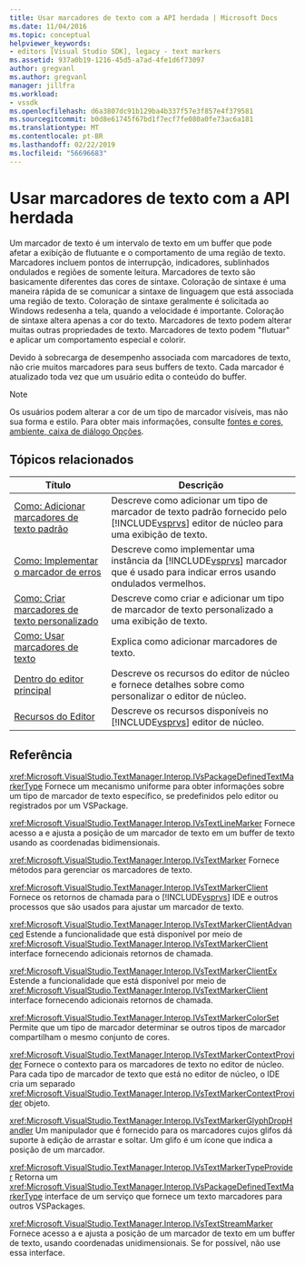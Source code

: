 ```yaml
---
title: Usar marcadores de texto com a API herdada | Microsoft Docs
ms.date: 11/04/2016
ms.topic: conceptual
helpviewer_keywords:
- editors [Visual Studio SDK], legacy - text markers
ms.assetid: 937a0b19-1216-45d5-a7ad-4fe1d6f73097
author: gregvanl
ms.author: gregvanl
manager: jillfra
ms.workload:
- vssdk
ms.openlocfilehash: d6a3807dc91b129ba4b337f57e3f857e4f379581
ms.sourcegitcommit: b0d8e61745f67bd1f7ecf7fe080a0fe73ac6a181
ms.translationtype: MT
ms.contentlocale: pt-BR
ms.lasthandoff: 02/22/2019
ms.locfileid: "56696683"
---
```

# <a name="using-text-markers-with-the-legacy-api"></a>Usar marcadores de texto com a API herdada
Um marcador de texto é um intervalo de texto em um buffer que pode afetar a exibição de flutuante e o comportamento de uma região de texto. Marcadores incluem pontos de interrupção, indicadores, sublinhados ondulados e regiões de somente leitura. Marcadores de texto são basicamente diferentes das cores de sintaxe. Coloração de sintaxe é uma maneira rápida de se comunicar a sintaxe de linguagem que está associada uma região de texto. Coloração de sintaxe geralmente é solicitada ao Windows redesenha a tela, quando a velocidade é importante. Coloração de sintaxe altera apenas a cor do texto. Marcadores de texto podem alterar muitas outras propriedades de texto. Marcadores de texto podem "flutuar" e aplicar um comportamento especial e colorir.

 Devido à sobrecarga de desempenho associada com marcadores de texto, não crie muitos marcadores para seus buffers de texto. Cada marcador é atualizado toda vez que um usuário edita o conteúdo do buffer.

> [!NOTE]
>  Os usuários podem alterar a cor de um tipo de marcador visíveis, mas não sua forma e estilo. Para obter mais informações, consulte [fontes e cores, ambiente, caixa de diálogo Opções](../ide/reference/fonts-and-colors-environment-options-dialog-box.md).

## <a name="related-topics"></a>Tópicos relacionados

| Título | Descrição |
| - | - |
| [Como: Adicionar marcadores de texto padrão](../extensibility/how-to-add-standard-text-markers.md) | Descreve como adicionar um tipo de marcador de texto padrão fornecido pelo [!INCLUDE[vsprvs](../code-quality/includes/vsprvs_md.md)] editor de núcleo para uma exibição de texto. |
| [Como: Implementar o marcador de erros](../extensibility/how-to-implement-error-markers.md) | Descreve como implementar uma instância da [!INCLUDE[vsprvs](../code-quality/includes/vsprvs_md.md)] marcador que é usado para indicar erros usando ondulados vermelhos. |
| [Como: Criar marcadores de texto personalizado](../extensibility/how-to-create-custom-text-markers.md) | Descreve como criar e adicionar um tipo de marcador de texto personalizado a uma exibição de texto. |
| [Como: Usar marcadores de texto](../extensibility/how-to-use-text-markers.md) | Explica como adicionar marcadores de texto. |
| [Dentro do editor principal](../extensibility/inside-the-core-editor.md) | Descreve os recursos do editor de núcleo e fornece detalhes sobre como personalizar o editor de núcleo. |
| [Recursos do Editor](https://msdn.microsoft.com/library/bdac940d-1f14-4019-a01f-fd0bb3dc7198) | Descreve os recursos disponíveis no [!INCLUDE[vsprvs](../code-quality/includes/vsprvs_md.md)] editor de núcleo. |

## <a name="reference"></a>Referência
 <xref:Microsoft.VisualStudio.TextManager.Interop.IVsPackageDefinedTextMarkerType> Fornece um mecanismo uniforme para obter informações sobre um tipo de marcador de texto específico, se predefinidos pelo editor ou registrados por um VSPackage.

 <xref:Microsoft.VisualStudio.TextManager.Interop.IVsTextLineMarker> Fornece acesso a e ajusta a posição de um marcador de texto em um buffer de texto usando as coordenadas bidimensionais.

 <xref:Microsoft.VisualStudio.TextManager.Interop.IVsTextMarker> Fornece métodos para gerenciar os marcadores de texto.

 <xref:Microsoft.VisualStudio.TextManager.Interop.IVsTextMarkerClient> Fornece os retornos de chamada para o [!INCLUDE[vsprvs](../code-quality/includes/vsprvs_md.md)] IDE e outros processos que são usados para ajustar um marcador de texto.

 <xref:Microsoft.VisualStudio.TextManager.Interop.IVsTextMarkerClientAdvanced> Estende a funcionalidade que está disponível por meio de <xref:Microsoft.VisualStudio.TextManager.Interop.IVsTextMarkerClient> interface fornecendo adicionais retornos de chamada.

 <xref:Microsoft.VisualStudio.TextManager.Interop.IVsTextMarkerClientEx> Estende a funcionalidade que está disponível por meio de <xref:Microsoft.VisualStudio.TextManager.Interop.IVsTextMarkerClient> interface fornecendo adicionais retornos de chamada.

 <xref:Microsoft.VisualStudio.TextManager.Interop.IVsTextMarkerColorSet> Permite que um tipo de marcador determinar se outros tipos de marcador compartilham o mesmo conjunto de cores.

 <xref:Microsoft.VisualStudio.TextManager.Interop.IVsTextMarkerContextProvider> Fornece o contexto para os marcadores de texto no editor de núcleo. Para cada tipo de marcador de texto que está no editor de núcleo, o IDE cria um separado <xref:Microsoft.VisualStudio.TextManager.Interop.IVsTextMarkerContextProvider> objeto.

 <xref:Microsoft.VisualStudio.TextManager.Interop.IVsTextMarkerGlyphDropHandler> Um manipulador que é fornecido para os marcadores cujos glifos dá suporte à edição de arrastar e soltar. Um glifo é um ícone que indica a posição de um marcador.

 <xref:Microsoft.VisualStudio.TextManager.Interop.IVsTextMarkerTypeProvider> Retorna um <xref:Microsoft.VisualStudio.TextManager.Interop.IVsPackageDefinedTextMarkerType> interface de um serviço que fornece um texto marcadores para outros VSPackages.

 <xref:Microsoft.VisualStudio.TextManager.Interop.IVsTextStreamMarker> Fornece acesso a e ajusta a posição de um marcador de texto em um buffer de texto, usando coordenadas unidimensionais. Se for possível, não use essa interface.